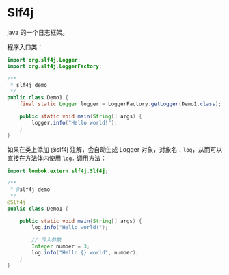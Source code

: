 # Slf4j

java 的一个日志框架。

程序入口类：

```java
import org.slf4j.Logger;
import org.slf4j.LoggerFactory;

/**
 * slf4j demo
 */
public class Demo1 {
    final static Logger logger = LoggerFactory.getLogger(Demo1.class);

    public static void main(String[] args) {
        logger.info("Hello world!");
    }
}
```

如果在类上添加 @slf4j 注解，会自动生成 Logger 对象，对象名：`log`，从而可以直接在方法体内使用 `log.` 调用方法：

```java
import lombok.extern.slf4j.Slf4j;

/**
 * @slf4j demo
 */
@Slf4j
public class Demo1 {

    public static void main(String[] args) {
        log.info("Hello world!");
	
        // 传入参数
        Integer number = 3;
        log.info("Hello {} world", number);
    }
}

```


